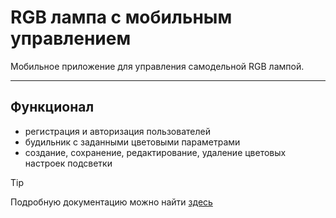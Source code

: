 # RGB лампа с мобильным управлением

Мобильное приложение для управления самодельной RGB лампой.    
**************************************    
## Функционал    
* регистрация и авторизация пользователей
* будильник с заданными цветовыми параметрами
* создание, сохранение, редактирование, удаление цветовых настроек подсветки

> [!TIP]
>
> Подробную документацию можно найти [здесь](https://github.com/chipsHunter/rgb-lapm-with-remote-control/blob/main/docs/SRS.md)
